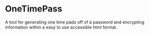 # OneTimePass
A tool for generating one time pads off of a password and encrypting information within a easy to use accessible html format.
